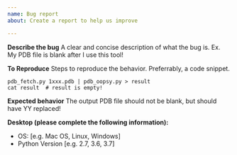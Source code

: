 ```yaml
---
name: Bug report
about: Create a report to help us improve

---
```


**Describe the bug**
A clear and concise description of what the bug is. Ex. My PDB file is blank after I use this tool!

**To Reproduce**
Steps to reproduce the behavior. Preferrably, a code snippet.
```
pdb_fetch.py 1xxx.pdb | pdb_oopsy.py > result
cat result  # result is empty!
```

**Expected behavior**
The output PDB file should not be blank, but should have YY replaced!


**Desktop (please complete the following information):**
 - OS: [e.g. Mac OS, Linux, Windows]
 - Python Version [e.g. 2.7, 3.6, 3.7]
